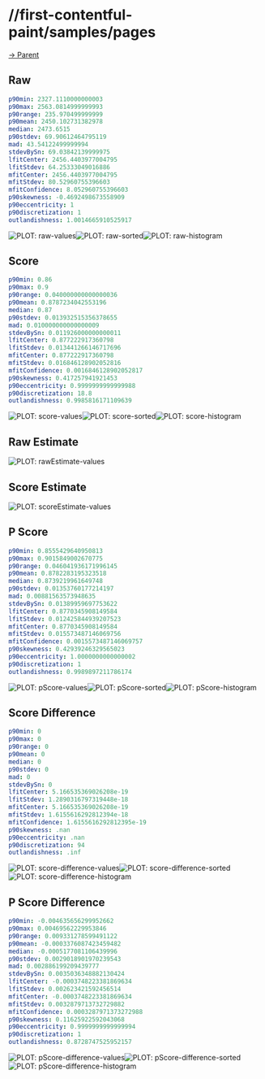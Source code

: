 
# //first-contentful-paint/samples/pages

[→ Parent](../..)


## Raw


```yaml
p90min: 2327.1110000000003
p90max: 2563.0814999999993
p90range: 235.970499999999
p90mean: 2450.102731382978
median: 2473.6515
p90stdev: 69.90612464795119
mad: 43.54122499999994
stdevBySn: 69.03842139999975
lfitCenter: 2456.4403977004795
lfitStdev: 64.25333049016886
mfitCenter: 2456.4403977004795
mfitStdev: 80.52960755396603
mfitConfidence: 8.052960755396603
p90skewness: -0.4692498673558909
p90eccentricity: 1
p90discretization: 1
outlandishness: 1.0014665910525917

```

![PLOT: raw-values](./raw/values.svg)![PLOT: raw-sorted](./raw/sorted.svg)![PLOT: raw-histogram](./raw/histogram.svg)
## Score


```yaml
p90min: 0.86
p90max: 0.9
p90range: 0.040000000000000036
p90mean: 0.8787234042553196
median: 0.87
p90stdev: 0.013932515356378655
mad: 0.010000000000000009
stdevBySn: 0.011926000000000011
lfitCenter: 0.877222917360798
lfitStdev: 0.013441266146717696
mfitCenter: 0.877222917360798
mfitStdev: 0.016846128902052816
mfitConfidence: 0.0016846128902052817
p90skewness: 0.417257941921453
p90eccentricity: 0.9999999999999988
p90discretization: 18.8
outlandishness: 0.9985816171109639

```

![PLOT: score-values](./score/values.svg)![PLOT: score-sorted](./score/sorted.svg)![PLOT: score-histogram](./score/histogram.svg)
## Raw Estimate

![PLOT: rawEstimate-values](./rawEstimate/values.svg)
## Score Estimate

![PLOT: scoreEstimate-values](./scoreEstimate/values.svg)
## P Score


```yaml
p90min: 0.8555429640950813
p90max: 0.9015849002670775
p90range: 0.046041936171996145
p90mean: 0.8782283195323518
median: 0.8739219961649748
p90stdev: 0.01353760177214197
mad: 0.00881563573948635
stdevBySn: 0.01389959697753622
lfitCenter: 0.8770345908149584
lfitStdev: 0.012425844939207523
mfitCenter: 0.8770345908149584
mfitStdev: 0.015573487146069756
mfitConfidence: 0.0015573487146069757
p90skewness: 0.42939246329565023
p90eccentricity: 1.0000000000000002
p90discretization: 1
outlandishness: 0.9989897211786174

```

![PLOT: pScore-values](./pScore/values.svg)![PLOT: pScore-sorted](./pScore/sorted.svg)![PLOT: pScore-histogram](./pScore/histogram.svg)
## Score Difference


```yaml
p90min: 0
p90max: 0
p90range: 0
p90mean: 0
median: 0
p90stdev: 0
mad: 0
stdevBySn: 0
lfitCenter: 5.166535369026208e-19
lfitStdev: 1.2890316797319448e-18
mfitCenter: 5.166535369026208e-19
mfitStdev: 1.6155616292812394e-18
mfitConfidence: 1.6155616292812395e-19
p90skewness: .nan
p90eccentricity: .nan
p90discretization: 94
outlandishness: .inf

```

![PLOT: score-difference-values](./score-difference/values.svg)![PLOT: score-difference-sorted](./score-difference/sorted.svg)![PLOT: score-difference-histogram](./score-difference/histogram.svg)
## P Score Difference


```yaml
p90min: -0.004635656299952662
p90max: 0.00469562229953846
p90range: 0.009331278599491122
p90mean: -0.0003376087423459482
median: -0.0005177081106439996
p90stdev: 0.0029018901970239543
mad: 0.002886199209439777
stdevBySn: 0.0035036348882130424
lfitCenter: -0.0003748223381869634
lfitStdev: 0.002623421592456514
mfitCenter: -0.0003748223381869634
mfitStdev: 0.0032879713732729882
mfitConfidence: 0.0003287971373272988
p90skewness: 0.11625922592043068
p90eccentricity: 0.9999999999999994
p90discretization: 1
outlandishness: 0.8728747525952157

```

![PLOT: pScore-difference-values](./pScore-difference/values.svg)![PLOT: pScore-difference-sorted](./pScore-difference/sorted.svg)![PLOT: pScore-difference-histogram](./pScore-difference/histogram.svg)